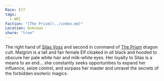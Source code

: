```yaml
---
Race: Elf
tags:
  - NPC
Faction: "[The Prism](../index.md)"
Location: Unknown
share: "true"
---
```


The right hand of [Silas Voss](./Silas_Voss.md) and second in command of [The Prism](../index.md) dragon cult. Malgrim is a tall and fair female Elf cloaked in all black and hooded to obscure her pale white hair and milk-white eyes. Her loyalty to Silas is a means to an end... she constantly seeks opportunities to expand her influence, seize control, and surpass her master and unravel the secrets of the forbidden esoteric magics.